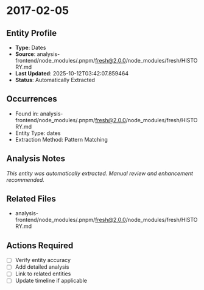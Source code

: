 # 2017-02-05

## Entity Profile
- **Type**: Dates
- **Source**: analysis-frontend/node_modules/.pnpm/fresh@2.0.0/node_modules/fresh/HISTORY.md
- **Last Updated**: 2025-10-12T03:42:07.859464
- **Status**: Automatically Extracted

## Occurrences
- Found in: analysis-frontend/node_modules/.pnpm/fresh@2.0.0/node_modules/fresh/HISTORY.md
- Entity Type: dates
- Extraction Method: Pattern Matching

## Analysis Notes
*This entity was automatically extracted. Manual review and enhancement recommended.*

## Related Files
- analysis-frontend/node_modules/.pnpm/fresh@2.0.0/node_modules/fresh/HISTORY.md

## Actions Required
- [ ] Verify entity accuracy
- [ ] Add detailed analysis
- [ ] Link to related entities
- [ ] Update timeline if applicable
